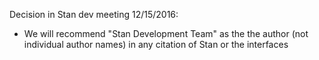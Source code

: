 Decision in Stan dev meeting 12/15/2016: 

* We will recommend "Stan Development Team" as the the author (not individual author names) in any citation of Stan or the interfaces